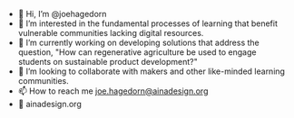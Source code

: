 - 👋 Hi, I’m @joehagedorn
- 👀 I’m interested in the fundamental processes of learning that benefit vulnerable communities lacking digital resources.
- 🌱 I’m currently working on developing solutions that address the question, "How can regenerative agriculture be used to engage students on sustainable product development?"
- 💞️ I’m looking to collaborate with makers and other like-minded learning communities.
- 📫 How to reach me joe.hagedorn@ainadesign.org
- 👀 ainadesign.org

<!---
joehagedorn/joehagedorn is a ✨ special ✨ repository because its `README.md` (this file) appears on your GitHub profile.
You can click the Preview link to take a look at your changes.
--->
